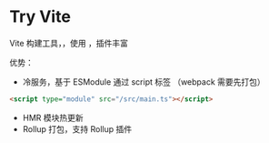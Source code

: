 # Try Vite

Vite 构建工具，，使用 ，插件丰富

优势：
- 冷服务，基于 ESModule 通过 script 标签 （webpack 需要先打包）
```html
<script type="module" src="/src/main.ts"></script>
```
- HMR 模块热更新
- Rollup 打包，支持 Rollup 插件


